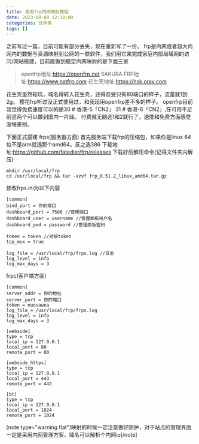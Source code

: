 ```yaml
---
title: 使用frp内网映射教程
date: 2023-08-08 12:18:00
categories: 技术类
tags: []
---
```

之前写过一篇，目前可能有部分丢失，现在重新写了一份。
frp是内网或者超大内网内的数据与资源映射到公网的一款软件，我们用它来完成家庭内部局域网的访问/网站搭建，目前能做到稳定内网映射的是下面三家

>openfrp地址:https://openfrp.net
>SAKURA FRP地址:https://www.natfrp.com
>花生壳地址:https://hsk.oray.com

花生壳虽然较坑，域名得转入花生壳，还得忍受只有80端口的样子，流量就1到2g。
樱花frp听过没正式使用过，和我现用openfrp差不多的样子。
openfrp目前我觉得免费速度可以的是30 # 香港-5「CN2」 31 # 香港-6「CN2」,在可用不足前这两个可以做到国内一片绿。
付费就无脑选1和2就行了，速度和免费方面感觉没啥差别。

下面正式搭建
frps(服务器方面)
首先服务端下载frp的压缩包，如果你是linux 64位不是arm就选那个amd64，反之选386
下载地址:https://github.com/fatedier/frp/releases
下载好后解压命令(记得文件夹内解压):
```shell
mkdir /usr/local/frp
cd /usr/local/frp && tar -xzvf frp_0.51.2_linux_amd64.tar.gz
```
修改frps.ini为以下内容
```shell
[common]
bind_port = 你的端口
dashboard_port = 7500 //管理端口
dashboard_user = username //管理面板用户名
dashboard_pwd = password //管理面板密码

token = token //对接token
tcp_mux = true

log_file = /usr/local/frp/frps.log //日志
log_level = info
log_max_days = 3
```
frpc(客户端方面)
```shell
[common]
server_addr = 你的地址
server_port = 你的端口
token = nuosawea
log_file = /usr/local/frp/frps.log
log_level = info
log_max_days = 3

[webside]
type = tcp
local_ip = 127.0.0.1
local_port = 80
remote_port = 80

[webside_https]
type = tcp
local_ip = 127.0.0.1
local_port = 443
remote_port = 443

[bt]
type = tcp
local_ip = 127.0.0.1
local_port = 1024
remote_port = 1024
```

[note type="warning flat"]映射的时候一定注意做好防护，对于站点的管理界面一定是采用内网管理方案，域名可以解析个内网ip[/note]
